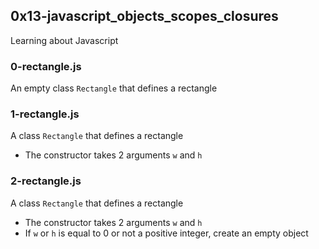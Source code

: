 ## 0x13-javascript_objects_scopes_closures
Learning about Javascript

### 0-rectangle.js
An empty class `Rectangle` that defines a rectangle

### 1-rectangle.js
A class `Rectangle` that defines a rectangle
* The constructor takes 2 arguments `w` and `h`

### 2-rectangle.js
A class `Rectangle` that defines a rectangle
* The constructor takes 2 arguments `w` and `h`
* If `w` or `h` is equal to 0 or not a positive integer, create an empty object
